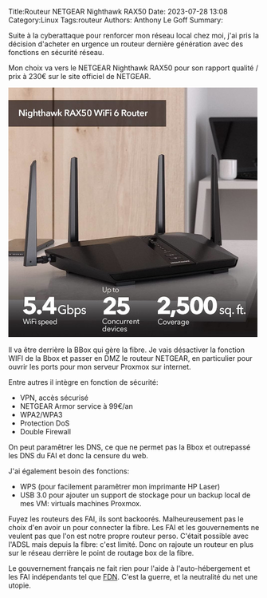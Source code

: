 Title:Routeur NETGEAR Nighthawk RAX50
Date: 2023-07-28 13:08
Category:Linux
Tags:routeur
Authors: Anthony Le Goff
Summary:

Suite à la cyberattaque pour renforcer mon réseau local chez moi, j'ai pris la décision d'acheter en urgence un routeur dernière génération avec des fonctions en sécurité réseau.

Mon choix va vers le NETGEAR Nighthawk RAX50 pour son rapport qualité / prix à 230€ sur le site officiel de NETGEAR.

![rax50](images/rax50.jpg)

Il va être derrière la BBox qui gère la fibre. Je vais désactiver la fonction WIFI de la Bbox et passer en DMZ le routeur NETGEAR, en particulier pour ouvrir les ports pour mon serveur Proxmox sur internet.

Entre autres il intègre en fonction de sécurité:

* VPN, accès sécurisé
* NETGEAR Armor service à 99€/an 
* WPA2/WPA3
* Protection DoS 
* Double Firewall

On peut paramêtrer les DNS, ce que ne permet pas la Bbox et outrepassé les DNS du FAI et donc la censure du web.

J'ai également besoin des fonctions:

* WPS (pour facilement paramêtrer mon imprimante HP Laser)
* USB 3.0 pour ajouter un support de stockage pour un backup local de mes VM: virtuals machines Proxmox.

Fuyez les routeurs des FAI, ils sont backoorés. Malheureusement pas le choix d'en avoir un pour connecter la fibre. Les FAI et les gouvernements ne veulent pas que l'on est notre propre routeur perso. C'était possible avec l'ADSL mais depuis la fibre: c'est limité. Donc on rajoute un routeur en plus sur le réseau derrière le point de routage box de la fibre.

Le gouvernement français ne fait rien pour l'aide à l'auto-hébergement et les FAI indépendants tel que [FDN](https://www.fdn.fr/). C'est la guerre, et la neutralité du net une utopie.